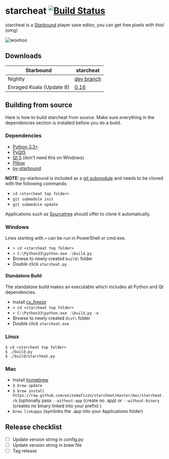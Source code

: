 # starcheat [![Build Status](https://travis-ci.org/wizzomafizzo/starcheat.svg)](https://travis-ci.org/wizzomafizzo/starcheat)

starcheat is a [Starbound](http://playstarbound.com/) player save editor, you can get free pixels with this! (omg)

![woohoo](https://raw.github.com/wizzomafizzo/starcheat/master/starcheat/images/screenshot.png)

## Downloads

Starbound                | starcheat
------------------------ | ---------
Nightly                  | [dev branch](#building-from-source)
Enraged Koala (Update 8) | [0.16](https://github.com/wizzomafizzo/starcheat/releases/tag/0.16)

## Building from source
Here is how to build starcheat from source. Make sure everything in the dependencies section is installed before you do a build.

### Dependencies
- [Python 3.3+](http://www.python.org/getit/)
- [PyQt5](http://www.riverbankcomputing.com/software/pyqt/download5)
- [Qt 5](http://qt-project.org/downloads) (don't need this on Windows)
- [Pillow](https://pypi.python.org/pypi/Pillow/)
- [py-starbound](https://github.com/blixt/py-starbound)

**NOTE:** py-starbound is included as a [git submodule](http://git-scm.com/docs/git-submodule) and needs to be cloned with the following commands:

- ```cd <starcheat top folder>```
- ```git submodule init```
- ```git submodule update```

Applications such as [Sourcetree](http://www.sourcetreeapp.com/) should offer to clone it automatically.

### Windows
Lines starting with ```>``` can be run in PowerShell or cmd.exe.

- ```> cd <starcheat top folder>```
- ```> C:\Python33\python.exe .\build.py```
- Browse to newly created ```build\``` folder
- Double click ```starcheat.py```

#### Standalone Build
The standalone build makes an executable which includes all Python and Qt dependencies.

- Install [cx_freeze](http://cx-freeze.sourceforge.net/)
- ```> cd <starcheat top folder>```
- ```> C:\Python33\python.exe .\build.py -e```
- Browse to newly created ```dist\``` folder
- Double click ```starcheat.exe```

### Linux
```
$ cd <starcheat top folder>
$ ./build.py
$ ./build/starcheat.py
```

### Mac
- Install [homebrew](http://brew.sh/)
- ```$ brew update```
- ```$ brew install https://raw.github.com/wizzomafizzo/starcheat/master/mac/starcheat.rb``` (optionally pass ```--without-app``` (create no .app) or ```--without-binary``` (creates no binary linked into your prefix) )
- ```brew linkapps``` (symlinks the .app into your Applications folder)

## Release checklist
- [ ] Update version string in config.py
- [ ] Update version string in brew file
- [ ] Tag release
